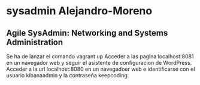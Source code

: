 # sysadmin Alejandro-Moreno

## Agile SysAdmin: Networking and Systems Administration



Se ha de lanzar el comando vagrant up
Acceder a las pagina localhost:8081 en un navegador web y seguir el asistente de configuracion de WordPress.
Acceder a la url localhost:8080 en un navegadoer web e identificarse con el usuario kibanaadmin y la contraseña keepcoding.

